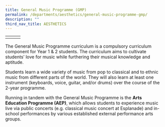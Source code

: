 ```yaml
---
title: General Music Programme (GMP)
permalink: /departments/aesthetics/general-music-programme-gmp/
description: ""
third_nav_title: AESTHETICS
---
```

|   |   |   |
|---|---|---|
|   |   |   |

The General Music Programme curriculum is a compulsory curriculum component for Year 1 & 2 students. The curriculum aims to cultivate students’ love for music while furthering their musical knowledge and aptitude.

Students learn a wide variety of music from pop to classical and to ethnic music from different parts of the world. They will also learn at least one instrument (keyboards, voice, guitar, and/or drums) over the course of the 2-year programme.

Running in tandem with the General Music Programme is the **Arts Education Programme (AEP)**, which allows students to experience music live via public concerts (e.g. classical music concert at Esplanade) and in-school performances by various established external performance arts groups.